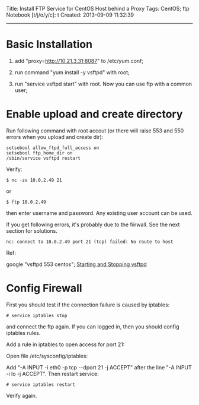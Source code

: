 Title: Install FTP Service for CentOS Host behind a Proxy
Tags: CentOS; ftp
Notebook [t/j/o/y/c]: t
Created: 2013-09-09 11:32:39

------

# Basic Installation

1. add "proxy=http://10.21.3.31:8087" to /etc/yum.conf;

1. run command "yum install -y vsftpd" with root;

1. run "service vsftpd start" with root. Now you can use ftp with a common user;

# Enable upload and create directory

Run following command with root accout (or there will raise 553 and 550 errors when you upload and create dir):

    setsebool allow_ftpd_full_access on
    setsebool ftp_home_dir on
    /sbin/service vsftpd restart

Verify:

    $ nc -zv 10.0.2.49 21

or

    $ ftp 10.0.2.49

then enter username and password. Any existing user account can be used.

If you get following errors, it's probably due to the fiirwall. See the next section for solutions.

    nc: connect to 10.0.2.49 port 21 (tcp) failed: No route to host

Ref: 

google "vsftpd 553 centos";
[Starting and Stopping vsftpd](https://www.centos.org/docs/5/html/Deployment_Guide-en-US/s1-ftp-vsftpd-start.html)

# Config Firewall

First you should test if the connection failure is caused by iptables:

    # service iptables stop

and connect the ftp again. If you can logged in, then you should config iptables rules.

Add a rule in iptables to open access for port 21:

Open file /etc/sysconfig/iptables:

Add "-A INPUT -i eth0 -p tcp --dport 21 -j ACCEPT" after the line "-A INPUT -i lo -j ACCEPT". Then restart service:

    # service iptables restart

Verify again.
